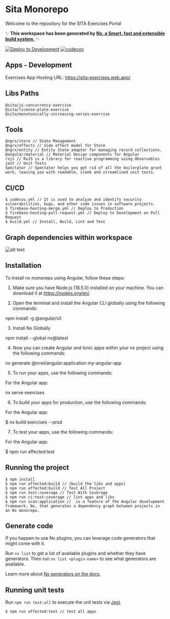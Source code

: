 # Sita Monorepo  

Welcome to the repository for the SITA Exercises Portal

✨ **This workspace has been generated by [Nx, a Smart, fast and extensible build system.](https://nx.dev)** ✨

[![Deploy to Development](https://github.com/myvictorlife/exercise-sita-monorepo/actions/workflows/firebase-hosting-merge.yml/badge.svg?branch=main)](https://github.com/myvictorlife/exercise-sita-monorepo/actions/workflows/firebase-hosting-merge.yml)
[![codecov](https://codecov.io/gh/myvictorlife/exercise-sita-monorepo/branch/main/graph/badge.svg)](https://app.codecov.io/gh/myvictorlife/exercise-sita-monorepo)

## Apps - Development

Exercises App
Hosting URL: https://sita-exercises.web.app/

## Libs Paths

    @sita/js-concurrency-exercise
    @sita/license-plate-exercise
    @sita/monotonically-increasing-series-exercise

## Tools

    @ngrx/store // State Management
    @ngrx/effects // Side effect model for Store
    @ngrx/entity // Entity State adapter for managing record collections.
    @angular/material // Material Design components for Angular
    rxjs // RxJS is a library for reactive programming using Observables
    jest // Unit Tests
    Spectator // Spectator helps you get rid of all the boilerplate grunt work, leaving you with readable, sleek and streamlined unit tests.
    
## CI/CD

    $ codecov.yml // It is used to analyze and identify security vulnerabilities, bugs, and other code issues in software projects.
    $ firebase-hosting-merge.yml // Deploy to Production
    $ firebase-hosting-pull-request.yml // Deploy to Development on Pull Request
    $ build.yml // Install, Build, Lint and Test
    
## Graph dependencies within workspace

![alt text](https://firebasestorage.googleapis.com/v0/b/sita-exercises.appspot.com/o/graph.png?alt=media&token=3aa8e83a-b320-4c60-9b54-da62ce6b626a)


## Installation

To install nx monorepo using Angular, follow these steps:

1. Make sure you have Node.js (18.5.0) installed on your machine. You can download it at https://nodejs.org/en/.  

2. Open the terminal and install the Angular CLI  globally using the following commands:


npm install -g @angular/cli


3. Install Nx Globally


npm install --global nx@latest


4. Now you can create Angular and Ionic apps within your nx project using the following commands:


nx generate @nrwl/angular:application my-angular-app


5. To run your apps, use the following commands:

For the Angular app:

nx serve exercises


6. To build your apps for production, use the following commands:

For the Angular app:

$ nx build exercises --prod

7. To test your apps, use the following commands:

For the Angular app:

$ npm run affected:test

## Running the project

    $ npm install
    $ npm run affected:build // (build the libs and apps)
    $ npm run affected:build // Test All Project
    $ npm run test:coverage // Test With Coverage
    $ npm run ci:test:coverage // lint apps and libs
    $ npm run scan:application //  is a feature of the Angular development framework, Nx, that generates a dependency graph between projects in an Nx monorepo.

## Generate code

If you happen to use Nx plugins, you can leverage code generators that might come with it.

Run `nx list` to get a list of available plugins and whether they have generators. Then run `nx list <plugin-name>` to see what generators are available.

Learn more about [Nx generators on the docs](https://nx.dev/plugin-features/use-code-generators).

## Running unit tests

Run `npm run test:all` to execute the unit tests via [Jest](https://jestjs.io/).

    $ npm run affected:test // test all apps


